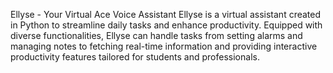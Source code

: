 Ellyse - Your Virtual Ace Voice Assistant
Ellyse is a virtual assistant created in Python to streamline daily tasks and enhance productivity. Equipped with diverse functionalities, Ellyse can handle tasks from setting alarms and managing notes to fetching real-time information and providing interactive productivity features tailored for students and professionals.

